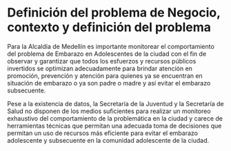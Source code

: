 # Definición del problema de Negocio, contexto y definición del problema

Para la Alcaldía de Medellín es importante monitorear el comportamiento del problema de Embarazo en Adolescentes de la ciudad con el fin de observar y garantizar que todos los esfuerzos y recursos públicos invertidos se optimizan adecuadamente para brindar atención en promoción, prevención y atención para quienes ya se encuentran en situación de embarazo o ya son padre o madre y así evitar el embarazo subsecuente. 

Pese a la existencia de datos, la Secretaría de la Juventud y la Secretaría de Salud no disponen de los medios suficientes para realizar un monitoreo exhaustivo del comportamiento de la problemática en la ciudad y carece de herramientas técnicas que permitan una adecuada toma de decisiones que permitan un uso de recursos más eficiente para evitar el embarazo adolescente y subsecuente en la comunidad adolescente de la ciudad.
